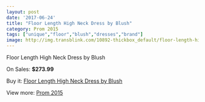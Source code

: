 ```yaml
---
layout: post
date: '2017-06-24'
title: "Floor Length High Neck Dress by Blush"
category: Prom 2015
tags: ["unique","floor","blush","dresses","brand"]
image: http://img.transblink.com/10892-thickbox_default/floor-length-high-neck-dress-by-blush.jpg
---
```

Floor Length High Neck Dress by Blush

On Sales: **$273.99**
<a href="https://www.transblink.com/en/prom-2015/3541-floor-length-high-neck-dress-by-blush.html"><amp-img layout="responsive" width="600" height="600" src="//img.transblink.com/10892-thickbox_default/floor-length-high-neck-dress-by-blush.jpg" alt="Floor Length High Neck Dress by Blush 0" /></a>
<a href="https://www.transblink.com/en/prom-2015/3541-floor-length-high-neck-dress-by-blush.html"><amp-img layout="responsive" width="600" height="600" src="//img.transblink.com/10893-thickbox_default/floor-length-high-neck-dress-by-blush.jpg" alt="Floor Length High Neck Dress by Blush 1" /></a>

Buy it: [Floor Length High Neck Dress by Blush](https://www.transblink.com/en/prom-2015/3541-floor-length-high-neck-dress-by-blush.html "Floor Length High Neck Dress by Blush")

View more: [Prom 2015](https://www.transblink.com/en/10-prom-2015 "Prom 2015")